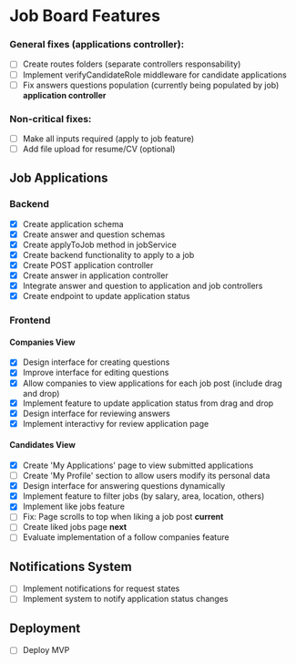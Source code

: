 # Job Board Features

### General fixes (applications controller): 
- [ ] Create routes folders (separate controllers responsability)
- [ ] Implement verifyCandidateRole middleware for candidate applications 
- [ ] Fix answers questions population (currently being populated by job) **application controller**

### Non-critical fixes:
- [ ] Make all inputs required (apply to job feature)
- [ ] Add file upload for resume/CV (optional)

## Job Applications
### Backend
- [x] Create application schema
- [x] Create answer and question schemas
- [x] Create applyToJob method in jobService
- [x] Create backend functionality to apply to a job
- [x] Create POST application controller
- [x] Create answer in application controller
- [x] Integrate answer and question to application and job controllers
- [x] Create endpoint to update application status

### Frontend
#### Companies View
- [x] Design interface for creating questions
- [x] Improve interface for editing questions
- [x] Allow companies to view applications for each job post (include drag and drop)
- [x] Implement feature to update application status from drag and drop
- [x] Design interface for reviewing answers 
- [x] Implement interactivy for review application page

#### Candidates View
- [x] Create 'My Applications' page to view submitted applications
- [ ] Create 'My Profile' section to allow users modify its personal data
- [x] Design interface for answering questions dynamically
- [x] Implement feature to filter jobs (by salary, area, location, others)
- [x] Implement like jobs feature
- [ ] Fix: Page scrolls to top when liking a job post **current**
- [ ] Create liked jobs page **next**
- [ ] Evaluate implementation of a follow companies feature

## Notifications System
- [ ] Implement notifications for request states
- [ ] Implement system to notify application status changes

## Deployment
- [ ] Deploy MVP 
